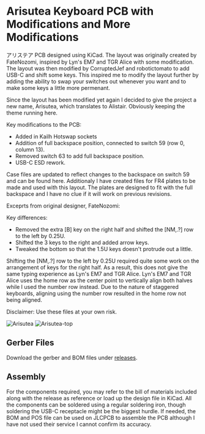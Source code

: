 # Arisutea Keyboard PCB with Modifications and More Modifications
アリステア PCB designed using KiCad. The layout was originally created by FateNozomi, inspired by Lyn's EM7 and TGR Alice with some modification. The layout was then modified by CorruptedJef and robotictomato to add USB-C and shift some keys. This inspired me to modify the layout further by adding the ability to swap your switches out whenever you want and to make some keys a little more permenant. 

Since the layout has been modified yet again I decided to give the project a new name, Arisutea, which translates to Alistair. Obviously keeping the theme running here. 

Key modifications to the PCB:
- Added in Kailh Hotswap sockets
- Addition of full backspace position, connected to switch 59 (row 0, column 13).
- Removed switch 63 to add full backspace position.
- USB-C ESD rework.

Case files are updated to reflect changes to the backspace on switch 59 and can be found here.  Additionaly I have created files for FR4 plates to be made and used with this layout. The plates are designed to fit with the full backspace and I have no clue if it will work on previous revisions. 

Exceprts from original designer, FateNozomi:

Key differences:
- Removed the extra [B] key on the right half and shifted the [NM,.?] row to the left by 0.25U.
- Shifted the 3 keys to the right and added arrow keys.
- Tweaked the bottom so that the 1.5U keys doesn't protrude out a little.

Shifting the [NM,.?] row to the left by 0.25U required quite some work on the arrangement of keys for the right half.
As a result, this does not give the same typing experience as Lyn's EM7 and TGR Alice.
Lyn's EM7 and TGR Alice uses the home row as the center point to vertically align both halves while I used the number row instead.
Due to the nature of staggered keyboards, aligning using the number row resulted in the home row not being aligned.

Disclaimer: Use these files at your own risk.

![Arisutea](https://i.imgur.com/wNgjvPi.png)
![Arisutea-top](https://i.imgur.com/qM8Vc2F.png)

## Gerber Files
Download the gerber and BOM files under [releases](https://github.com/mattyams/arisutea/releases).

## Assembly
For the components required, you may refer to the bill of materials included along with the release as reference or load up the design file in KiCad.
All the components can be soldered using a regular soldering iron, though soldering the USB-C receptacle might be the biggest hurdle. If needed, the BOM and POS file can be used on JLCPCB to assemble the PCB although I have not used their service I cannot confirm its accuracy. 
